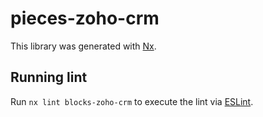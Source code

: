 # pieces-zoho-crm

This library was generated with [Nx](https://nx.dev).

## Running lint

Run `nx lint blocks-zoho-crm` to execute the lint via [ESLint](https://eslint.org/).
